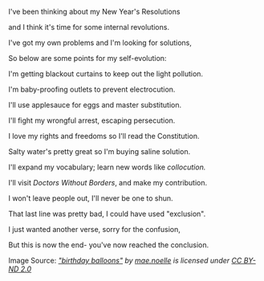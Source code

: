 

I've been thinking about my New Year's Resolutions

and I think it's time for some internal revolutions.

I've got my own problems and I'm looking for solutions,

So below are some points for my self-evolution:

I\'m getting blackout curtains to keep out the light pollution.

I'm baby-proofing outlets to prevent electrocution.

I'll use applesauce for eggs and master substitution.

I'll fight my wrongful arrest, escaping persecution.

I love my rights and freedoms so I'll read the Constitution.

Salty water's pretty great so I'm buying saline solution.

I'll expand my vocabulary; learn new words like *collocution.*

I'll visit *Doctors Without Borders*, and make my contribution.

I won't leave people out, I'll never be one to shun.

That last line was pretty bad, I could have used "exclusion".

I just wanted another verse, sorry for the confusion,

But this is now the end- you've now reached the conclusion.

Image Source: *[\"birthday
balloons\"](https://www.flickr.com/photos/24230475@N04/2333965284) by
[mae.noelle](https://www.flickr.com/photos/24230475@N04) is licensed
under [CC BY-ND 2.0
](https://creativecommons.org/licenses/by-nd/2.0/?ref=ccsearch&atype=rich)*
